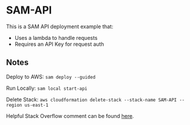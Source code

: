 # SAM-API

This is a SAM API deployment example that:
- Uses a lambda to handle requests
- Requires an API Key for request auth


## Notes

Deploy to AWS:
`sam deploy --guided`

Run Locally:
`sam local start-api`

Delete Stack:
`aws cloudformation delete-stack --stack-name SAM-API --region us-east-1`

Helpful Stack Overflow comment can be found [here](https://stackoverflow.com/questions/63524004/how-to-attach-authorization-api-key-to-the-sam-cli-generated-api).